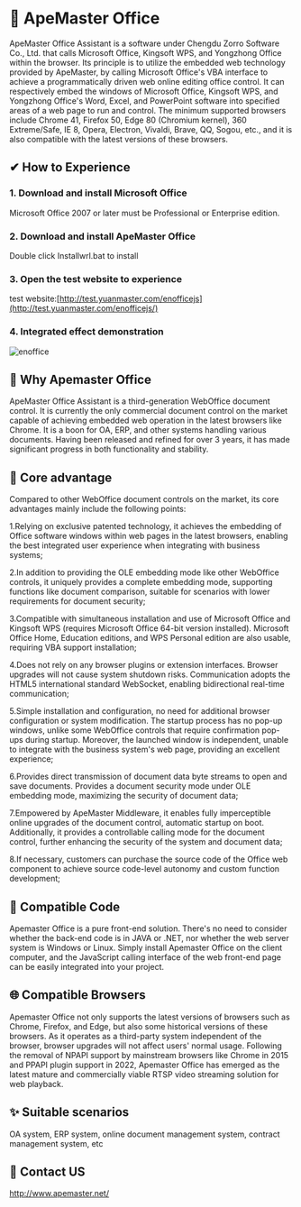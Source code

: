 
# 💝 ApeMaster Office

ApeMaster Office Assistant is a software under Chengdu Zorro Software Co., Ltd. that calls Microsoft Office, Kingsoft WPS, and Yongzhong Office within the browser. Its principle is to utilize the embedded web technology provided by ApeMaster, by calling Microsoft Office's VBA interface to achieve a programmatically driven web online editing office control. It can respectively embed the windows of Microsoft Office, Kingsoft WPS, and Yongzhong Office's Word, Excel, and PowerPoint software into specified areas of a web page to run and control. The minimum supported browsers include Chrome 41, Firefox 50, Edge 80 (Chromium kernel), 360 Extreme/Safe, IE 8, Opera, Electron, Vivaldi, Brave, QQ, Sogou, etc., and it is also compatible with the latest versions of these browsers.

## ✔ How to Experience

### 1. Download and install Microsoft Office
Microsoft Office 2007 or later must be Professional or Enterprise edition.
### 2. Download and install ApeMaster Office
Double click Installwrl.bat to install
### 3. Open the test website to experience
test website:[http://test.yuanmaster.com/enofficejs](http://test.yuanmaster.com/enofficejs/)
### 4. Integrated effect demonstration

![enoffice](https://github.com/user-attachments/assets/27f7b29b-c6d8-4394-bb1e-e272afd0f330)



## 🚩 Why Apemaster Office

ApeMaster Office Assistant is a third-generation WebOffice document control. It is currently the only commercial document control on the market capable of achieving embedded web operation in the latest browsers like Chrome. It is a boon for OA, ERP, and other systems handling various documents. Having been released and refined for over 3 years, it has made significant progress in both functionality and stability.

## 🎨 Core advantage

Compared to other WebOffice document controls on the market, its core advantages mainly include the following points:

1.Relying on exclusive patented technology, it achieves the embedding of Office software windows within web pages in the latest browsers, enabling the best integrated user experience when integrating with business systems;

2.In addition to providing the OLE embedding mode like other WebOffice controls, it uniquely provides a complete embedding mode, supporting functions like document comparison, suitable for scenarios with lower requirements for document security;

3.Compatible with simultaneous installation and use of Microsoft Office and Kingsoft WPS (requires Microsoft Office 64-bit version installed). Microsoft Office Home, Education editions, and WPS Personal edition are also usable, requiring VBA support installation;

4.Does not rely on any browser plugins or extension interfaces. Browser upgrades will not cause system shutdown risks. Communication adopts the HTML5 international standard WebSocket, enabling bidirectional real-time communication;

5.Simple installation and configuration, no need for additional browser configuration or system modification. The startup process has no pop-up windows, unlike some WebOffice controls that require confirmation pop-ups during startup. Moreover, the launched window is independent, unable to integrate with the business system's web page, providing an excellent experience;

6.Provides direct transmission of document data byte streams to open and save documents. Provides a document security mode under OLE embedding mode, maximizing the security of document data;

7.Empowered by ApeMaster Middleware, it enables fully imperceptible online upgrades of the document control, automatic startup on boot. Additionally, it provides a controllable calling mode for the document control, further enhancing the security of the system and document data;

8.If necessary, customers can purchase the source code of the Office web component to achieve source code-level autonomy and custom function development;

## 💝 Compatible Code

Apemaster Office is a pure front-end solution. There's no need to consider whether the back-end code is in JAVA or .NET, nor whether the web server system is Windows or Linux. Simply install Apemaster Office on the client computer, and the JavaScript calling interface of the web front-end page can be easily integrated into your project.

## 🌐 Compatible Browsers

Apemaster Office not only supports the latest versions of browsers such as Chrome, Firefox, and Edge, but also some historical versions of these browsers. As it operates as a third-party system independent of the browser, browser upgrades will not affect users' normal usage. Following the removal of NPAPI support by mainstream browsers like Chrome in 2015 and PPAPI plugin support in 2022, Apemaster Office has emerged as the latest mature and commercially viable RTSP video streaming solution for web playback.

## ✨ Suitable scenarios

OA system, ERP system, online document management system, contract management system, etc

## 🎁 Contact US

http://www.apemaster.net/
